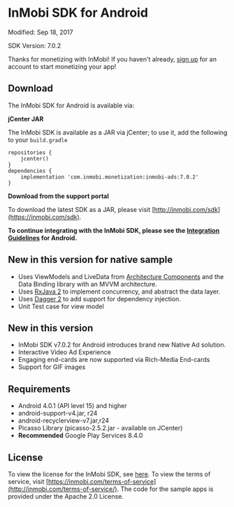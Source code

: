InMobi SDK for Android
======================

Modified: Sep 18, 2017

SDK Version: 7.0.2

Thanks for monetizing with InMobi!
If you haven't already, [sign up](https://www.inmobi.com/user/index?locale=en_us#signup) for an account to start monetizing your app!

## Download
The InMobi SDK for Android is available via: 

**jCenter JAR**

The InMobi SDK is available as a JAR via jCenter; to use it, add the following to your `build.gradle`

```
repositories {
    jcenter()
}
dependencies {
    implementation 'com.inmobi.monetization:inmobi-ads:7.0.2'
}
```

**Download from the support portal**

To download the latest SDK as a JAR, please visit [http://inmobi.com/sdk](https://inmobi.com/sdk).

**To continue integrating with the InMobi SDK, please see the [Integration Guidelines](https://support.inmobi.com/monetize/android-guidelines/) for Android.**

## New in this version for native sample
- Uses ViewModels and LiveData from [Architecture Components](https://developer.android.com/topic/libraries/architecture/index.html) and the Data Binding library with an MVVM architecture.
- Uses [RxJava 2](https://github.com/ReactiveX/RxJava) to implement concurrency, and abstract the data layer.
- Uses [Dagger 2](https://google.github.io/dagger) to add support for dependency injection.
- Unit Test case for view model

## New in this version
- InMobi SDK v7.0.2 for Android introduces brand new Native Ad solution.
- Interactive Video Ad Experience
- Engaging end-cards are now supported via Rich-Media End-cards
- Support for GIF images

## Requirements
- Android 4.0.1 (API level 15) and higher
- android-support-v4.jar, r24 
- android-recyclerview-v7.jar,r24
- Picasso Library (picasso-2.5.2.jar - available on JCenter)
- **Recommended** Google Play Services 8.4.0

## License
To view the license for the InMobi SDK, see [here](https://github.com/InMobi/sdk-sample-code-android/blob/master/sdk/License.txt). To view the terms of service, visit [https://inmobi.com/terms-of-service](http://inmobi.com/terms-of-service/). 
The code for the sample apps is provided under the Apache 2.0 License.

